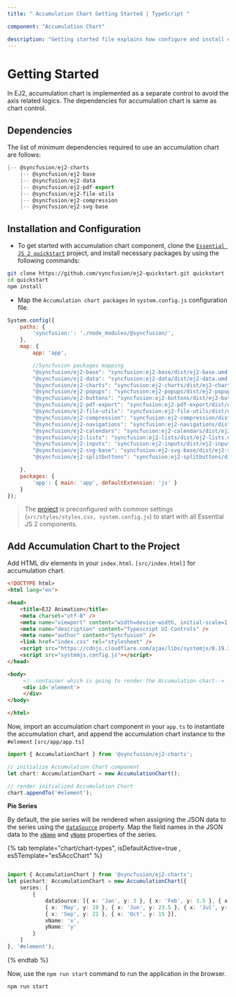 ```yaml
---
title: " Accumulation Chart Getting Started | TypeScript "

component: "Accumulation Chart"

description: "Getting started file explains how configure and install chart packages and also how to create basic accumulation chart."
---
```

<!-- markdownlint-disable MD036 -->

# Getting Started

In EJ2, accumulation chart is implemented as a separate control to avoid the axis related logics.
The dependencies for accumulation chart is same as chart control.

## Dependencies

The list of minimum dependencies required to use an accumulation chart are follows:

```javascript
|-- @syncfusion/ej2-charts
    |-- @syncfusion/ej2-base
    |-- @syncfusion/ej2-data
    |-- @syncfusion/ej2-pdf-export
    |-- @syncfusion/ej2-file-utils
    |-- @syncfusion/ej2-compression
    |-- @syncfusion/ej2-svg-base
```

## Installation and Configuration

* To get started with accumulation chart component, clone the
[`Essential JS 2 quickstart`](https://github.com/syncfusion/ej2-quickstart.git) project,
and install necessary packages by using the following commands:

```sh
git clone https://github.com/syncfusion/ej2-quickstart.git quickstart
cd quickstart
npm install
```

* Map the `Accumulation chart packages` in `system.config.js` configuration file.

```javascript
System.config({
    paths: {
        'syncfusion:': './node_modules/@syncfusion/',
    },
    map: {
        app: 'app',

        //Syncfusion packages mapping
        "@syncfusion/ej2-base": "syncfusion:ej2-base/dist/ej2-base.umd.min.js",
        "@syncfusion/ej2-data": "syncfusion:ej2-data/dist/ej2-data.umd.min.js",
        "@syncfusion/ej2-charts": "syncfusion:ej2-charts/dist/ej2-charts.umd.min.js",
        "@syncfusion/ej2-popups": "syncfusion:ej2-popups/dist/ej2-popups.umd.min.js",
        "@syncfusion/ej2-buttons": "syncfusion:ej2-buttons/dist/ej2-buttons.umd.min.js",
        "@syncfusion/ej2-pdf-export": "syncfusion:ej2-pdf-export/dist/ej2-pdf-export.umd.min.js",
        "@syncfusion/ej2-file-utils": "syncfusion:ej2-file-utils/dist/ej2-file-utils.umd.min.js",
        "@syncfusion/ej2-compression": "syncfusion:ej2-compression/dist/ej2-compression.umd.min.js",
        "@syncfusion/ej2-navigations": "syncfusion:ej2-navigations/dist/ej2-navigations.umd.min.js",
        "@syncfusion/ej2-calendars": "syncfusion:ej2-calendars/dist/ej2-calendars.umd.min.js",
        "@syncfusion/ej2-lists": "syncfusion:ej2-lists/dist/ej2-lists.umd.min.js",
        "@syncfusion/ej2-inputs": "syncfusion:ej2-inputs/dist/ej2-inputs.umd.min.js",
        "@syncfusion/ej2-svg-base": "syncfusion:ej2-svg-base/dist/ej2-svg-base.umd.min.js",
        "@syncfusion/ej2-splitbuttons": "syncfusion:ej2-splitbuttons/dist/ej2-splitbuttons.umd.min.js"

    },
    packages: {
        'app': { main: 'app', defaultExtension: 'js' }
    }
});
```

> The [project](https://github.com/syncfusion/ej2-quickstart.git) is preconfigured with common settings
(`src/styles/styles.css, system.config.js`)  to start with all Essential JS 2 components.

## Add Accumulation Chart to the Project

Add HTML div elements in your `index.html`. `[src/index.html]` for accumulation chart.

```html
<!DOCTYPE html>
<html lang="en">

<head>
    <title>EJ2 Animation</title>
    <meta charset="utf-8" />
    <meta name="viewport" content="width=device-width, initial-scale=1.0" />
    <meta name="description" content="Typescript UI Controls" />
    <meta name="author" content="Syncfusion" />
    <link href="index.css" rel="stylesheet" />
    <script src="https://cdnjs.cloudflare.com/ajax/libs/systemjs/0.19.38/system.js"></script>
    <script src="systemjs.config.js"></script>
</head>

<body>
     <!--container which is going to render the Accumulation chart-->
     <div id='element'>
     </div>
</body>

</html>
```

Now, import an accumulation chart component in your `app.ts` to instantiate the accumulation chart, and append
the accumulation chart instance to the `#element` `[src/app/app.ts]`

```javascript
import { AccumulationChart } from '@syncfusion/ej2-charts';

// initialize Accumulation Chart component
let chart: AccumulationChart = new AccumulationChart();

// render initialized Accumulation Chart
chart.appendTo('#element');
```

**Pie Series**

By default, the pie series will be rendered when assigning the JSON data to the series using the
[`dataSource`](../api/accumulation-chart/accumulationSeries/#datasource) property. Map the field names
in the JSON data to the [`xName`](../api/accumulation-chart/accumulationSeries/#xname) and
[`yName`](../api/accumulation-chart/accumulationSeries/#yname) properties of the series.

{% tab template="chart/chart-types",  isDefaultActive=true , es5Template="es5AccChart" %}

```typescript

import { AccumulationChart } from '@syncfusion/ej2-charts';
let piechart: AccumulationChart = new AccumulationChart({
    series: [
        {
            dataSource: [{ x: 'Jan', y: 3 }, { x: 'Feb', y: 3.5 }, { x: 'Mar', y: 7 }, { x: 'Apr', y: 13.5 },
            { x: 'May', y: 19 }, { x: 'Jun', y: 23.5 }, { x: 'Jul', y: 26 }, { x: 'Aug', y: 25 },
            { x: 'Sep', y: 21 }, { x: 'Oct', y: 15 }],
            xName: 'x',
            yName: 'y'
        }
    ]
}, '#element');

```

{% endtab %}

Now, use the `npm run start` command to run the application in the browser.

```cmd
npm run start
```
